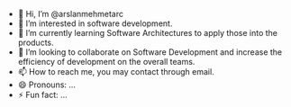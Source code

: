 - 👋 Hi, I’m @arslanmehmetarc
- 👀 I’m interested in software development.
- 🌱 I’m currently learning Software Architectures to apply those into the products. 
- 💞️ I’m looking to collaborate on Software Development and increase the efficiency of development on the overall teams. 
- 📫 How to reach me, you may contact through email. 
- 😄 Pronouns: ...
- ⚡ Fun fact: ...

<!---
arslanmehmetarc/arslanmehmetarc is a ✨ special ✨ repository because its `README.md` (this file) appears on your GitHub profile.
You can click the Preview link to take a look at your changes.
--->
